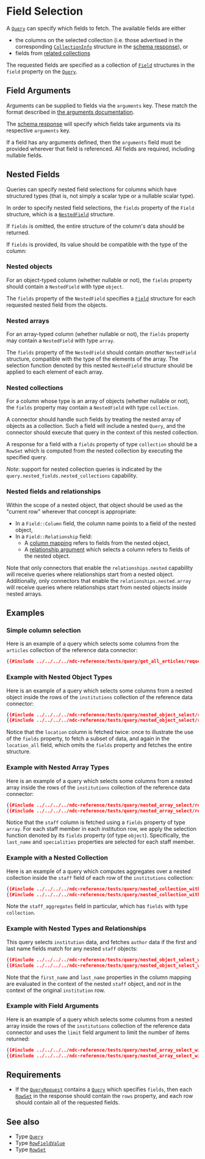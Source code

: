 # Field Selection

A [`Query`](../../reference/types.md#query) can specify which fields to fetch. The available fields are either

- the columns on the selected collection (i.e. those advertised in the corresponding [`CollectionInfo`](../../reference/types.md#collectioninfo) structure in the [schema response](../schema/collections.md)), or
- fields from [related collections](./relationships.md)

The requested fields are specified as a collection of [`Field`](../../reference/types.md#field) structures in the `field` property on the [`Query`](../../reference/types.md#query).

## Field Arguments

Arguments can be supplied to fields via the `arguments` key. These match the format described in [the arguments documentation](../arguments.md).

The [schema response](../schema/object-types.md) will specify which fields take arguments via its respective `arguments` key.

If a field has any arguments defined, then the `arguments` field must be provided wherever that field is referenced. All fields are required, including nullable fields.

## Nested Fields

Queries can specify nested field selections for columns which have structured types (that is, not simply a scalar type or a nullable scalar type).

In order to specify nested field selections, the `fields` property of the `Field` structure, which is a [`NestedField`](../../reference/types.md#nestedfield) structure.

If `fields` is omitted, the entire structure of the column's data should be returned.

If `fields` is provided, its value should be compatible with the type of the column:

### Nested objects

For an object-typed column (whether nullable or not), the `fields` property should contain a `NestedField` with type `object`.

The `fields` property of the `NestedField` specifies a [`Field`](../../reference/types.md#field) structure for each requested nested field from the objects.

### Nested arrays

For an array-typed column (whether nullable or not), the `fields` property may contain a `NestedField` with type `array`.

The `fields` property of the `NestedField` should contain _another_ `NestedField` structure, compatible with the type of the elements of the array. The selection function denoted by this nested `NestedField` structure should be applied to each element of each array.

### Nested collections

For a column whose type is an array of objects (whether nullable or not), the `fields` property may contain a `NestedField` with type `collection`.

A connector should handle such fields by treating the nested array of objects as a collection. Such a field will include a nested `Query`, and the connector should execute that query in the context of this nested collection.

A response for a field with a `fields` property of type `collection` should be a `RowSet` which is computed from the nested collection by executing the specified query.

_Note_: support for nested collection queries is indicated by the `query.nested_fields.nested_collections` capability.

### Nested fields and relationships

Within the scope of a nested object, that object should be used as the "current row" wherever that concept is appropriate:

- In a `Field::Column` field, the column name points to a field of the nested object,
- In a `Field::Relationship` field:
  - A [column mapping](./relationships.md#column-mappings) refers to fields from the nested object,
  - A [relationship argument](./arguments.md#relationships) which selects a column refers to fields of the nested object.

Note that only connectors that enable the `relationships.nested` capability will receive queries where relationships start from a nested object. Additionally, only connectors that enable the `relationships.nested.array` will receive queries where relationships start from nested objects inside nested arrays.

## Examples

### Simple column selection

Here is an example of a query which selects some columns from the `articles` collection of the reference data connector:

```json
{{#include ../../../../ndc-reference/tests/query/get_all_articles/request.json}}
```

### Example with Nested Object Types

Here is an example of a query which selects some columns from a nested object inside the rows of the `institutions` collection of the reference data connector:

```json
{{#include ../../../../ndc-reference/tests/query/nested_object_select/request.json:1}}
{{#include ../../../../ndc-reference/tests/query/nested_object_select/request.json:3:}}
```

Notice that the `location` column is fetched twice: once to illustrate the use of the `fields` property, to fetch a subset of data, and again in the `location_all` field, which omits the `fields` property and fetches the entire structure.

### Example with Nested Array Types

Here is an example of a query which selects some columns from a nested array inside the rows of the `institutions` collection of the reference data connector:

```json
{{#include ../../../../ndc-reference/tests/query/nested_array_select/request.json:1}}
{{#include ../../../../ndc-reference/tests/query/nested_array_select/request.json:3:}}
```

Notice that the `staff` column is fetched using a `fields` property of type `array`. For each staff member in each institution row, we apply the selection function denoted by its `fields` property (of type `object`). Specifically, the `last_name` and `specialities` properties are selected for each staff member.

### Example with a Nested Collection

Here is an example of a query which computes aggregates over a nested collection inside the `staff` field of each row of the `institutions` collection:

```json
{{#include ../../../../ndc-reference/tests/query/nested_collection_with_aggregates/request.json:1}}
{{#include ../../../../ndc-reference/tests/query/nested_collection_with_aggregates/request.json:3:}}
```

Note the `staff_aggregates` field in particular, which has `fields` with type `collection`.

### Example with Nested Types and Relationships

This query selects `institution` data, and fetches `author` data if the first and last name fields match for any nested `staff` objects:

```json
{{#include ../../../../ndc-reference/tests/query/nested_object_select_with_relationship/request.json:1}}
{{#include ../../../../ndc-reference/tests/query/nested_object_select_with_relationship/request.json:3:}}
```

Note that the `first_name` and `last_name` properties in the column mapping are evaluated in the context of the nested `staff` object, and _not_ in the context of the original `institution` row.

### Example with Field Arguments

Here is an example of a query which selects some columns from a nested array inside the rows of the `institutions` collection of the reference data connector and uses the `limit` field argument to limit the number of items returned:

```json
{{#include ../../../../ndc-reference/tests/query/nested_array_select_with_limit/request.json:1}}
{{#include ../../../../ndc-reference/tests/query/nested_array_select_with_limit/request.json:3:}}
```

## Requirements

- If the [`QueryRequest`](../../reference/types.md#queryrequest) contains a [`Query`](../../reference/types.md#query) which specifies `fields`, then each [`RowSet`](../../reference/types.md#rowset) in the response should contain the `rows` property, and each row should contain all of the requested fields.

## See also

- Type [`Query`](../../reference/types.md#query)
- Type [`RowFieldValue`](../../reference/types.md#rowfieldvalue)
- Type [`RowSet`](../../reference/types.md#rowset)
